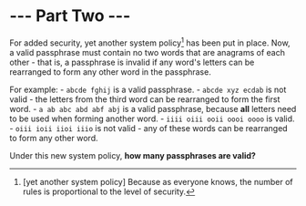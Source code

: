 # --- Part Two ---

For added security, yet another system policy[^1] has been put in place.  Now, a valid passphrase must contain no two words that are anagrams of each other - that is, a passphrase is invalid if any word's letters can be rearranged to form any other word in the passphrase.

For example:
    - `abcde fghij` is a valid passphrase.
    - `abcde xyz ecdab` is not valid - the letters from the third word can be rearranged to form the first word.
    - `a ab abc abd abf abj` is a valid passphrase, because **all** letters need to be used when forming another word.
    - `iiii oiii ooii oooi oooo` is valid.
    - `oiii ioii iioi iiio` is not valid - any of these words can be rearranged to form any other word.

Under this new system policy, **how many passphrases are valid?**

[^1]: [yet another system policy] Because as everyone knows, the number of rules is proportional to the level of security.

